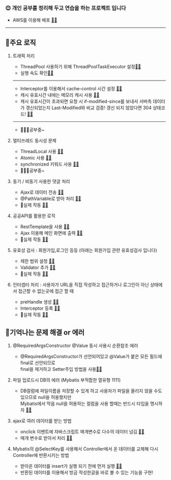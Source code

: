 <h3>😊 개인 공부를 정리해 두고 연습을 하는 프로젝트 입니다 </h3>

 - AWS를 이용해 배포 [📝🔗](http://54.180.140.215:8080/Project/home)
<hr>
<h2>🌈주요 로직</h2>

1. 트래픽 처리
	- ThreadPool 사용하기 위해 ThreadPoolTaskExecutor 설정[📝🔗](https://github.com/qufehfdl/portfolio/blob/main/Project/src/main/java/com/hrilke/project/config/ThreadPoolConfig.java#L12)
	- 실행 속도 확인[📝🔗](https://github.com/qufehfdl/portfolio/blob/main/Project/src/main/java/com/hrilke/project/controller/concurrent/ThreadPoolController.java#L17)
	- --
   	- Interceptor를 이용해서 cache-control 시간 설정 [📝🔗](https://github.com/qufehfdl/portfolio/blob/main/Project/src/main/java/com/hrilke/project/interceptor/CacheInterceptor.java#L15)
	- 캐시 유효시간 내에는 메모리 캐시 사용 [📝🔗](https://github.com/qufehfdl/portfolio/blob/main/Project/src/main/webapp/resources/upload/cache2.png)
	- 캐시 유효시간이 초과되면 요청 시 if-modified-since를 보내서 서버측 데이터가 갱신되었는지
	  Last-Modified와 비교 검증!  갱신 되지 않았다면 304 상태코드! [📝🔗](https://github.com/qufehfdl/portfolio/blob/main/Project/src/main/webapp/resources/upload/cache3.png)
	- --
	- 💭💭💭공부중~
      
2. 멀티쓰레드 동시성 문제
    - ThreadLocal 사용 [📝🔗](https://github.com/qufehfdl/portfolio/blob/main/Project/src/main/java/com/hrilke/project/controller/concurrent/ThreadLocalController.java#L21)
    - Atomic 사용 [📝🔗](https://github.com/qufehfdl/portfolio/blob/main/Project/src/main/java/com/hrilke/project/controller/concurrent/AtomicInstanceController.java#L35)
    - synchronized 키워드 사용 [📝🔗](https://github.com/qufehfdl/portfolio/blob/main/Project/src/main/java/com/hrilke/project/controller/concurrent/SynchronizedController.java#L12)
    - 💭💭💭공부중~

3. 동기 / 비동기 사용한 댓글 처리
    - Ajax로 데이터 전송 [📝🔗](https://github.com/qufehfdl/portfolio/blob/main/Project/src/main/webapp/WEB-INF/views/board/read.jsp#L16)
    - @PathVariable로 받아 처리 [📝🔗](https://github.com/qufehfdl/portfolio/blob/main/Project/src/main/java/com/hrilke/project/controller/ReplyController.java#L39)
    - 🔎실제 작동 [📝🔗](http://54.180.140.215:8080/Project/board/read?board_category=5&content_num=1)

4. 공공API를 활용한 로직
    - RestTemplate을 사용 [📝🔗](https://github.com/qufehfdl/portfolio/blob/main/Project/src/main/java/com/hrilke/project/controller/RestAPIController.java#L47)
    - Ajax 이용해 메인 화면에 출력 [📝🔗](https://github.com/qufehfdl/portfolio/blob/main/Project/src/main/webapp/WEB-INF/views/home.jsp#L14)
    - 🔎실제 작동 [📝🔗](http://54.180.140.215:8080/Project/home)
      
5. 유효성 검사 : 회원가입,로그인 등등 (아래는 회원가입 관련 유효성검사 입니다)
    - 제한 범위 설정 [📝🔗](https://github.com/qufehfdl/portfolio/blob/main/Project/src/main/java/com/hrilke/project/beans/UserBean.java#L13)
    - Validator 추가 [📝🔗](https://github.com/qufehfdl/portfolio/blob/main/Project/src/main/java/com/hrilke/project/validation/UserValidator.java#L16)
    - 🔎실제 작동 [📝🔗](http://54.180.140.215:8080/Project/user/join)

6. 인터셉터 처리 : 사용자가 URL을 직접 작성하고 접근하거나 로그인이 아닌 상태에서 접근할 수 없는곳에 접근 할 때
    - preHandle 생성 [📝🔗](https://github.com/qufehfdl/portfolio/blob/main/Project/src/main/java/com/hrilke/project/interceptor/CheckLoginInterceptor.java#L21)
    - Interceptor 등록 [📝🔗](https://github.com/qufehfdl/portfolio/blob/main/Project/src/main/java/com/hrilke/project/config/ServletAppContext.java#L158)
    - 🔎실제 작동 [📝🔗](http://54.180.140.215:8080/Project/board/read)
  
<h2>🌈기억나는 문제 해결 or 에러</h2>

1. @RequiredArgsConstructor @Value 동시 사용시 순환참조 에러
    - @RequiredArgsConstructor가 선언되어있고 @Value가 붙은 모든 필드에 final로 선언되므로 <br> final을 제거하고 Setter주입 방법을 사용[📝🔗](https://github.com/qufehfdl/portfolio/blob/main/Project/src/main/java/com/hrilke/project/config/ServletAppContext.java#L69)

2. 파일 업로드시 DB의 에러 (Mybatis 부적합한 열유형 1111)
    - DB컬럼에 파일이름을 저장할 수 있게 하고 사용자가 파일을 올리지 않을 수도 있으므로 null을 허용했지만 <br> Mybatis에서 막음
       null을 허용하는 컬럼을 사용 할때는 반드시 타입을 명시하자 [📝🔗](https://github.com/qufehfdl/portfolio/blob/main/Project/src/main/java/com/hrilke/project/service/BoardService.java#L60)

3. ajax로 여러 데이터를 받는 방법
    - onclick 이벤트에 자바스크립트 매개변수로 다수의 데이터 넘김 [📝🔗](https://github.com/qufehfdl/portfolio/blob/main/Project/src/main/webapp/WEB-INF/views/board/read.jsp#L91)
    - 매개 변수로 받아서 처리 [📝🔗](https://github.com/qufehfdl/portfolio/blob/main/Project/src/main/webapp/WEB-INF/views/board/read.jsp#L16)

4. Mybatis의 @SelectKey를 사용해서 Controller에서 온 데이터를 교체해 다시 Controller에 반환시키는 방법
    - 받아온 데이터를 insert가 실행 되기 전에 먼저 실행 [📝🔗](https://github.com/qufehfdl/portfolio/blob/main/Project/src/main/java/com/hrilke/project/mapper/BoardMapper.java#L18)
    - 반환된 데이터를 이용해서 방금 작성한글을 바로 볼 수 있는 기능을 구현!
